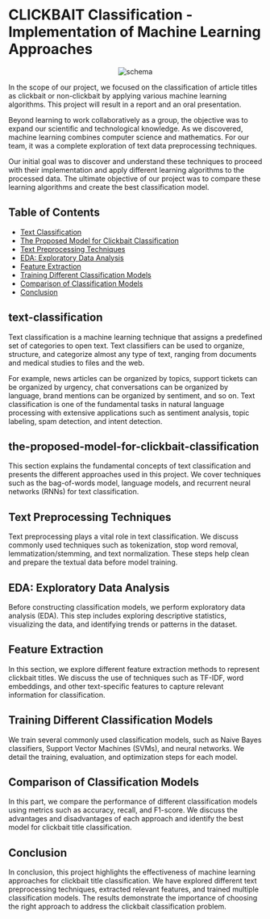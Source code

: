 # CLICKBAIT Classification - Implementation of Machine Learning Approaches


<p align="center">
  <img src="https://github.com/kaoutar-lakdim/the-classification-of-CLICKBAIT/assets/74473164/c585d9a1-85e1-405c-86d4-cdc256586230" alt="schema">
</p>


In the scope of our project, we focused on the classification of article titles as clickbait or non-clickbait by applying various machine learning algorithms. This project will result in a report and an oral presentation.

Beyond learning to work collaboratively as a group, the objective was to expand our scientific and technological knowledge. As we discovered, machine learning combines computer science and mathematics. For our team, it was a complete exploration of text data preprocessing techniques.

Our initial goal was to discover and understand these techniques to proceed with their implementation and apply different learning algorithms to the processed data. The ultimate objective of our project was to compare these learning algorithms and create the best classification model.



## Table of Contents

- [Text Classification](#text-classification)
- [The Proposed Model for Clickbait Classification](#the-proposed-model-for-clickbait-classification)
- [Text Preprocessing Techniques](#text-preprocessing-techniques)
- [EDA: Exploratory Data Analysis](#eda-exploratory-data-analysis)
- [Feature Extraction](#feature-extraction)
- [Training Different Classification Models](#training-different-classification-models)
- [Comparison of Classification Models](#comparison-of-classification-models)
- [Conclusion](#conclusion)

## text-classification

Text classification is a machine learning technique that assigns a predefined set of categories to open text. Text classifiers can be used to organize, structure, and categorize almost any type of text, ranging from documents and medical studies to files and the web.

For example, news articles can be organized by topics, support tickets can be organized by urgency, chat conversations can be organized by language, brand mentions can be organized by sentiment, and so on. Text classification is one of the fundamental tasks in natural language processing with extensive applications such as sentiment analysis, topic labeling, spam detection, and intent detection.

## the-proposed-model-for-clickbait-classification

This section explains the fundamental concepts of text classification and presents the different approaches used in this project. We cover techniques such as the bag-of-words model, language models, and recurrent neural networks (RNNs) for text classification.

## Text Preprocessing Techniques

Text preprocessing plays a vital role in text classification. We discuss commonly used techniques such as tokenization, stop word removal, lemmatization/stemming, and text normalization. These steps help clean and prepare the textual data before model training.

## EDA: Exploratory Data Analysis

Before constructing classification models, we perform exploratory data analysis (EDA). This step includes exploring descriptive statistics, visualizing the data, and identifying trends or patterns in the dataset.

## Feature Extraction

In this section, we explore different feature extraction methods to represent clickbait titles. We discuss the use of techniques such as TF-IDF, word embeddings, and other text-specific features to capture relevant information for classification.

## Training Different Classification Models

We train several commonly used classification models, such as Naive Bayes classifiers, Support Vector Machines (SVMs), and neural networks. We detail the training, evaluation, and optimization steps for each model.

## Comparison of Classification Models

In this part, we compare the performance of different classification models using metrics such as accuracy, recall, and F1-score. We discuss the advantages and disadvantages of each approach and identify the best model for clickbait title classification.

## Conclusion

In conclusion, this project highlights the effectiveness of machine learning approaches for clickbait title classification. We have explored different text preprocessing techniques, extracted relevant features, and trained multiple classification models. The results demonstrate the importance of choosing the right approach to address the clickbait classification problem.


